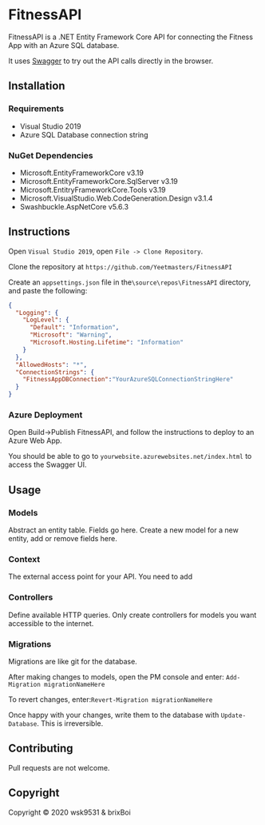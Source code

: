 # FitnessAPI
FitnessAPI is a .NET Entity Framework Core API for connecting the Fitness App with an Azure SQL database.

It uses [Swagger](https://github.com/swagger-api) to try out the API calls directly in the browser.

## Installation

### Requirements
- Visual Studio 2019
- Azure SQL Database connection string

### NuGet Dependencies
- Microsoft.EntityFrameworkCore v3.19
- Microsoft.EntityFrameworkCore.SqlServer v3.19
- Microsoft.EntitryFrameworkCore.Tools v3.19
- Microsoft.VisualStudio.Web.CodeGeneration.Design v3.1.4
- Swashbuckle.AspNetCore v5.6.3

## Instructions
Open `Visual Studio 2019`, open `File -> Clone Repository`.

Clone the repository at ```https://github.com/Yeetmasters/FitnessAPI```

Create an `appsettings.json` file in the`\source\repos\FitnessAPI` directory, and paste the following:

```json
{
  "Logging": {
    "LogLevel": {
      "Default": "Information",
      "Microsoft": "Warning",
      "Microsoft.Hosting.Lifetime": "Information"
    }
  },
  "AllowedHosts": "*",
  "ConnectionStrings": {
    "FitnessAppDBConnection":"YourAzureSQLConnectionStringHere"
  }
}
```
### Azure Deployment 
Open Build->Publish FitnessAPI, and follow the instructions to deploy to an Azure Web App.

You should be able to go to `yourwebsite.azurewebsites.net/index.html` to access the Swagger UI.

## Usage

### Models

Abstract an entity table. Fields go here. Create a new model for a new entity, add or remove fields here.
### Context

The external access point for your API. You need to add 
### Controllers

Define available HTTP queries. Only create controllers for models you want accessible to the internet.

### Migrations
Migrations are like git for the database. 

After making changes to models, open the PM console and enter: `Add-Migration migrationNameHere`

To revert changes, enter:`Revert-Migration migrationNameHere`

Once happy with your changes, write them to the database with `Update-Database`. This is irreversible.

## Contributing
Pull requests are not welcome.

## Copyright
Copyright © 2020 wsk9531 & brixBoi
